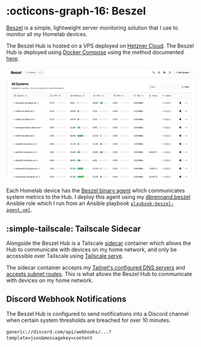 # :octicons-graph-16: Beszel

[Beszel](https://beszel.dev/) is a simple, lightweight server monitoring solution that I use to monitor all my Homelab devices.

The Beszel Hub is hosted on a VPS deployed on [Hetzner Cloud](hetzner.md). The Beszel Hub is deployed using [Docker Compose](https://github.com/dbrennand/home-ops/tree/main/docker/beszel) using the method documented [here](../docker-compose.md).

![Beszel Dashboard](../assets/images/Beszel.png)

Each Homelab device has the [Beszel binary agent](https://beszel.dev/guide/what-is-beszel#architecture) which communicates system metrics to the Hub. I deploy this agent using my [dbrennand.beszel](https://github.com/dbrennand/ansible-role-beszel) Ansible role which I run from an Ansible playbook [`playbook-beszel-agent.yml`](https://github.com/dbrennand/home-ops/blob/main/ansible/playbooks/playbook-beszel-agent.yml).

## :simple-tailscale: Tailscale Sidecar

Alongside the Beszel Hub is a Tailscale [sidecar](https://tailscale.com/blog/docker-tailscale-guide) container which allows the Hub to communicate with devices on my home network, and only be accessible over Tailscale using [Tailscale serve](https://tailscale.com/kb/1312/serve).

The sidecar container accepts my [Tailnet's configured DNS servers](https://github.com/dbrennand/home-ops/blob/main/docker/beszel/docker-compose.yml#L11) and [accepts subnet routes](https://github.com/dbrennand/home-ops/blob/main/docker/beszel/docker-compose.yml#L10). This is what allows the Beszel Hub to communicate with devices on my home network.

## Discord Webhook Notifications

The Beszel Hub is configured to send notifications into a Discord channel when certain system thresholds are breached for over 10 minutes.

```
generic://discord.com/api/webhooks/...?template=json&messagekey=content
```
